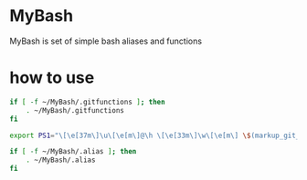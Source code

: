 # MyBash
MyBash is set of simple bash aliases and functions

# how to use
```bash
if [ -f ~/MyBash/.gitfunctions ]; then
    . ~/MyBash/.gitfunctions
fi

export PS1="\[\e[37m\]\u\[\e[m\]@\h \[\e[33m\]\w\[\e[m\] \$(markup_git_branch $(git_branch))\033[0;33m\$ \033[0m"

if [ -f ~/MyBash/.alias ]; then
    . ~/MyBash/.alias
fi
```
